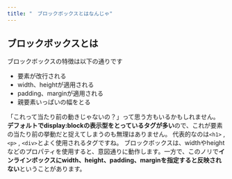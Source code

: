 ```yaml
---
title: "　ブロックボックスとはなんじゃ"
---
```



## ブロックボックスとは

ブロックボックスの特徴は以下の通りです

* 要素が改行される
* width、heightが適用される
* padding、marginが適用される
* 親要素いっぱいの幅をとる

「これって当たり前の動きじゃないの？」って思う方もいるかもしれません。
**デフォルトでdisplay:blockの表示型をとっているタグが多い**ので、これが要素の当たり前の挙動だと捉えてしまうのも無理はありません。
代表的なのは`<h1>` , `<p>` , `<div>`とよく使用されるタグですね。
ブロックボックスは、widthやheightなどのプロパティを使用すると、意図通りに動作します。一方で、このノリで**インラインボックスにwidth、height、padding、marginを指定すると反映されない**ということがあります。

